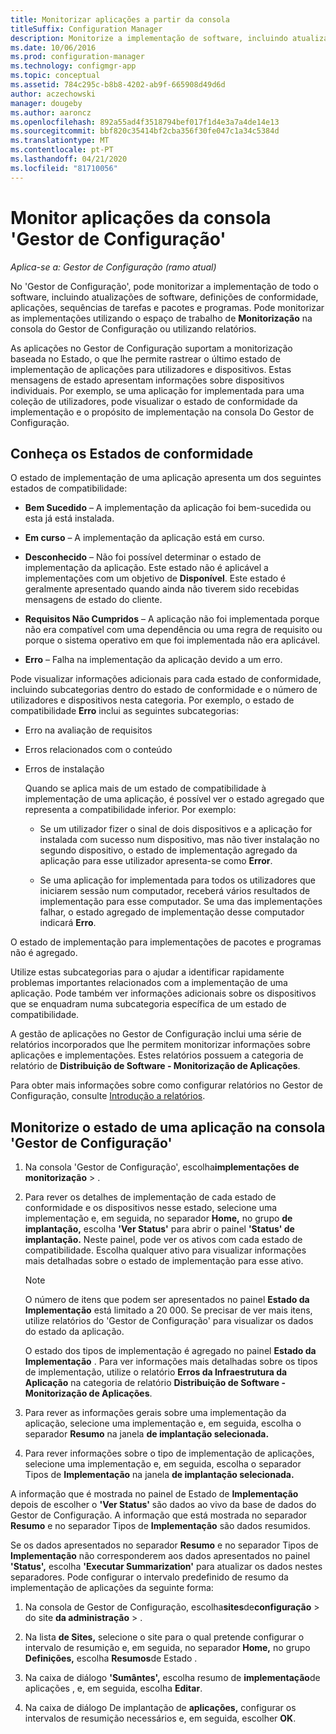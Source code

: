 ```yaml
---
title: Monitorizar aplicações a partir da consola
titleSuffix: Configuration Manager
description: Monitorize a implementação de software, incluindo atualizações, definições de conformidade e aplicações utilizando o espaço de trabalho de Monitorização no Gestor de Configuração.
ms.date: 10/06/2016
ms.prod: configuration-manager
ms.technology: configmgr-app
ms.topic: conceptual
ms.assetid: 784c295c-b8b8-4202-ab9f-665908d49d6d
author: aczechowski
manager: dougeby
ms.author: aaroncz
ms.openlocfilehash: 892a55ad4f3518794bef017f1d4e3a7a4de14e13
ms.sourcegitcommit: bbf820c35414bf2cba356f30fe047c1a34c5384d
ms.translationtype: MT
ms.contentlocale: pt-PT
ms.lasthandoff: 04/21/2020
ms.locfileid: "81710056"
---
```

# <a name="monitor-applications-from-the-configuration-manager-console"></a>Monitor aplicações da consola 'Gestor de Configuração'

*Aplica-se a: Gestor de Configuração (ramo atual)*


No 'Gestor de Configuração', pode monitorizar a implementação de todo o software, incluindo atualizações de software, definições de conformidade, aplicações, sequências de tarefas e pacotes e programas. Pode monitorizar as implementações utilizando o espaço de trabalho de **Monitorização** na consola do Gestor de Configuração ou utilizando relatórios.  

 As aplicações no Gestor de Configuração suportam a monitorização baseada no Estado, o que lhe permite rastrear o último estado de implementação de aplicações para utilizadores e dispositivos. Estas mensagens de estado apresentam informações sobre dispositivos individuais. Por exemplo, se uma aplicação for implementada para uma coleção de utilizadores, pode visualizar o estado de conformidade da implementação e o propósito de implementação na consola Do Gestor de Configuração.  

## <a name="learn-about-compliance-states"></a>Conheça os Estados de conformidade
 O estado de implementação de uma aplicação apresenta um dos seguintes estados de compatibilidade:  

-   **Bem Sucedido** – A implementação da aplicação foi bem-sucedida ou esta já está instalada.  

-   **Em curso** – A implementação da aplicação está em curso.  

-   **Desconhecido** – Não foi possível determinar o estado de implementação da aplicação. Este estado não é aplicável a implementações com um objetivo de **Disponível**. Este estado é geralmente apresentado quando ainda não tiverem sido recebidas mensagens de estado do cliente.  

-   **Requisitos Não Cumpridos** – A aplicação não foi implementada porque não era compatível com uma dependência ou uma regra de requisito ou porque o sistema operativo em que foi implementada não era aplicável.  

-   **Erro** – Falha na implementação da aplicação devido a um erro.  

Pode visualizar informações adicionais para cada estado de conformidade, incluindo subcategorias dentro do estado de conformidade e o número de utilizadores e dispositivos nesta categoria. Por exemplo, o estado de compatibilidade **Erro** inclui as seguintes subcategorias:  

- Erro na avaliação de requisitos  

- Erros relacionados com o conteúdo  

- Erros de instalação  

  Quando se aplica mais de um estado de compatibilidade à implementação de uma aplicação, é possível ver o estado agregado que representa a compatibilidade inferior. Por exemplo:  

  -   Se um utilizador fizer o sinal de dois dispositivos e a aplicação for instalada com sucesso num dispositivo, mas não tiver instalação no segundo dispositivo, o estado de implementação agregado da aplicação para esse utilizador apresenta-se como **Error**.  

  -   Se uma aplicação for implementada para todos os utilizadores que iniciarem sessão num computador, receberá vários resultados de implementação para esse computador. Se uma das implementações falhar, o estado agregado de implementação desse computador indicará **Erro**.  

O estado de implementação para implementações de pacotes e programas não é agregado.  

 Utilize estas subcategorias para o ajudar a identificar rapidamente problemas importantes relacionados com a implementação de uma aplicação. Pode também ver informações adicionais sobre os dispositivos que se enquadram numa subcategoria específica de um estado de compatibilidade.  

 A gestão de aplicações no Gestor de Configuração inclui uma série de relatórios incorporados que lhe permitem monitorizar informações sobre aplicações e implementações. Estes relatórios possuem a categoria de relatório de **Distribuição de Software - Monitorização de Aplicações**.  

 Para obter mais informações sobre como configurar relatórios no Gestor de Configuração, consulte [Introdução a relatórios](../../core/servers/manage/introduction-to-reporting.md).  

## <a name="monitor-the-state-of-an-application-in-the-configuration-manager-console"></a>Monitorize o estado de uma aplicação na consola 'Gestor de Configuração'  

1.  Na consola 'Gestor de Configuração', escolha**implementações** **de monitorização** > .  

3.  Para rever os detalhes de implementação de cada estado de conformidade e os dispositivos nesse estado, selecione uma implementação e, em seguida, no separador **Home,** no grupo **de implantação,** escolha **'Ver Status'** para abrir o painel **'Status' de implantação.** Neste painel, pode ver os ativos com cada estado de compatibilidade. Escolha qualquer ativo para visualizar informações mais detalhadas sobre o estado de implementação para esse ativo.  

    > [!NOTE]  
    >  O número de itens que podem ser apresentados no painel **Estado da Implementação** está limitado a 20 000. Se precisar de ver mais itens, utilize relatórios do 'Gestor de Configuração' para visualizar os dados do estado da aplicação.  
    >   
    >  O estado dos tipos de implementação é agregado no painel **Estado da Implementação** . Para ver informações mais detalhadas sobre os tipos de implementação, utilize o relatório **Erros da Infraestrutura da Aplicação** na categoria de relatório **Distribuição de Software - Monitorização de Aplicações**.  

4.  Para rever as informações gerais sobre uma implementação da aplicação, selecione uma implementação e, em seguida, escolha o separador **Resumo** na janela **de implantação selecionada.**  

5.  Para rever informações sobre o tipo de implementação de aplicações, selecione uma implementação e, em seguida, escolha o separador Tipos de **Implementação** na janela **de implantação selecionada.**  

A informação que é mostrada no painel de Estado de **Implementação** depois de escolher o **'Ver Status'** são dados ao vivo da base de dados do Gestor de Configuração. A informação que está mostrada no separador **Resumo** e no separador Tipos de **Implementação** são dados resumidos.

Se os dados apresentados no separador **Resumo** e no separador Tipos de **Implementação** não corresponderem aos dados apresentados no painel **'Status',** escolha **'Executar Summarization'** para atualizar os dados nestes separadores. Pode configurar o intervalo predefinido de resumo da implementação de aplicações da seguinte forma:  

1. Na consola de Gestor de Configuração, escolha**sites**de**configuração** > do site **da administração** > .

2. Na lista **de Sites,** selecione o site para o qual pretende configurar o intervalo de resumição e, em seguida, no separador **Home,** no grupo **Definições,** escolha **Resumos**de Estado .

3. Na caixa de diálogo **'Sumântes',** escolha resumo de **implementação**de aplicações , e, em seguida, escolha **Editar**.  

4. Na caixa de diálogo De implantação de **aplicações,** configurar os intervalos de resumição necessários e, em seguida, escolher **OK**.  
